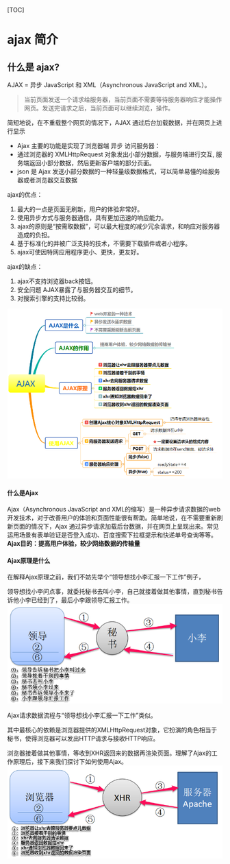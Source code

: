 [TOC]

# ajax 简介

## 什么是 ajax?



AJAX = 异步 JavaScript 和 XML（Asynchronous JavaScript and XML）。

> 当前页面发送一个请求给服务器，当前页面不需要等待服务器响应才能操作网页。发送完请求之后，当前页面可以继续浏览，操作。



简短地说，在不重载整个网页的情况下，AJAX 通过后台加载数据，并在网页上进行显示

-   Ajax 主要的功能是实现了浏览器端 异步 访问服务器：
-   通过浏览器的 XMLHttpRequest 对象发出小部分数据，与服务端进行交互, 服务端返回小部分数据，然后更新客户端的部分页面。
-   json 是 Ajax 发送小部分数据的一种轻量级数据格式，可以简单易懂的给服务器或者浏览器交互数据


ajax的优点：

1. 最大的一点是页面无刷新，用户的体验非常好。
1. 使用异步方式与服务器通信，具有更加迅速的响应能力。
1. ajax的原则是“按需取数据”，可以最大程度的减少冗余请求，和响应对服务器造成的负担。
1. 基于标准化的并被广泛支持的技术，不需要下载插件或者小程序。
1. ajax可使因特网应用程序更小、更快，更友好。

ajax的缺点：

1. ajax不支持浏览器back按钮。
1. 安全问题 AJAX暴露了与服务器交互的细节。
1. 对搜索引擎的支持比较弱。





![本文框架图](assets/163e8f98a78dc412)

#### 什么是Ajax

Ajax（Asynchronous JavaScript and XML的缩写）是一种异步请求数据的web开发技术，对于改善用户的体验和页面性能很有帮助。简单地说，在不需要重新刷新页面的情况下，Ajax 通过异步请求加载后台数据，并在网页上呈现出来。常见运用场景有表单验证是否登入成功、百度搜索下拉框提示和快递单号查询等等。
**Ajax目的：提高用户体验，较少网络数据的传输量**

#### Ajax原理是什么

在解释Ajax原理之前，我们不妨先举个“领导想找小李汇报一下工作”例子，

领导想找小李问点事，就委托秘书去叫小李，自己就接着做其他事情，直到秘书告诉他小李已经到了，最后小李跟领导汇报工作。
![领导想找小李汇报一下工作](assets/163e8f98a798685a)



Ajax请求数据流程与“领导想找小李汇报一下工作”类似。

其中最核心的依赖是浏览器提供的XMLHttpRequest对象，它扮演的角色相当于秘书，使得浏览器可以发出HTTP请求与接收HTTP响应。

浏览器接着做其他事情，等收到XHR返回来的数据再渲染页面。理解了Ajax的工作原理后，接下来我们探讨下如何使用Ajax。
![Ajax请求数据](assets/163e8f98a81cf781)




